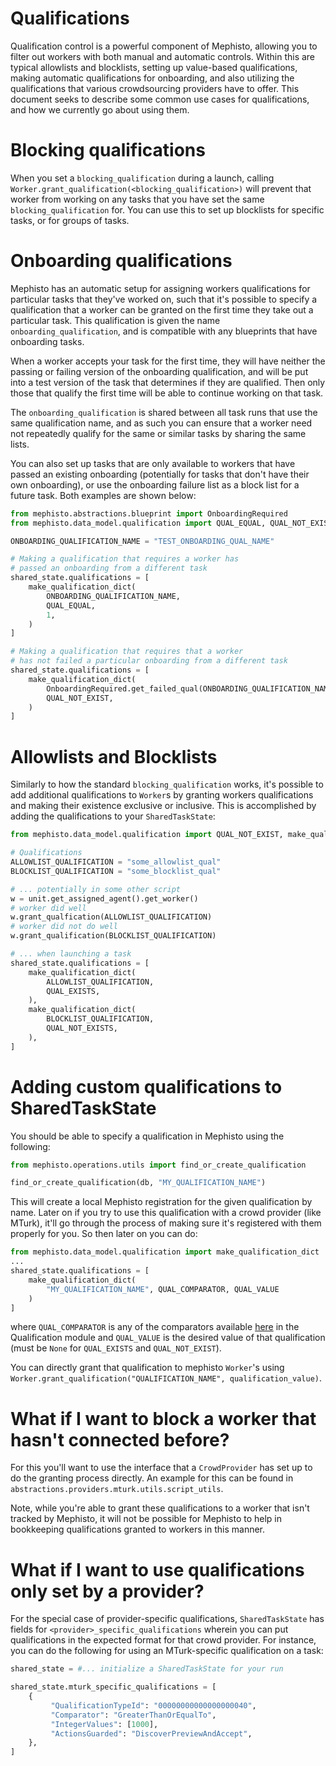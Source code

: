 # Qualifications
Qualification control is a powerful component of Mephisto, allowing you to filter out workers with both manual and automatic controls. Within this are typical allowlists and blocklists, setting up value-based qualifications, making automatic qualifications for onboarding, and also utilizing the qualifications that various crowdsourcing providers have to offer. This document seeks to describe some common use cases for qualifications, and how we currently go about using them.


# Blocking qualifications
When you set a `blocking_qualification` during a launch, calling `Worker.grant_qualification(<blocking_qualification>)` will prevent that worker from working on any tasks that you have set the same `blocking_qualification` for. You can use this to set up blocklists for specific tasks, or for groups of tasks.

# Onboarding qualifications
Mephisto has an automatic setup for assigning workers qualifications for particular tasks that they've worked on, such that it's possible to specify a qualification that a worker can be granted on the first time they take out a particular task. This qualification is given the name `onboarding_qualification`, and is compatible with any blueprints that have onboarding tasks.

When a worker accepts your task for the first time, they will have neither the passing or failing version of the onboarding qualification, and will be put into a test version of the task that determines if they are qualified. Then only those that qualify the first time will be able to continue working on that task.

The `onboarding_qualification` is shared between all task runs that use the same qualification name, and as such you can ensure that a worker need not repeatedly qualify for the same or similar tasks by sharing the same lists.

You can also set up tasks that are only available to workers that have passed an existing onboarding (potentially for tasks that don't have their own onboarding), or use the onboarding failure list as a block list for a future task. Both examples are shown below:

```python
from mephisto.abstractions.blueprint import OnboardingRequired
from mephisto.data_model.qualification import QUAL_EQUAL, QUAL_NOT_EXIST, make_qualification_dict

ONBOARDING_QUALIFICATION_NAME = "TEST_ONBOARDING_QUAL_NAME"

# Making a qualification that requires a worker has 
# passed an onboarding from a different task
shared_state.qualifications = [
    make_qualification_dict(
        ONBOARDING_QUALIFICATION_NAME,
        QUAL_EQUAL,
        1,
    )
]

# Making a qualification that requires that a worker 
# has not failed a particular onboarding from a different task
shared_state.qualifications = [
    make_qualification_dict(
        OnboardingRequired.get_failed_qual(ONBOARDING_QUALIFICATION_NAME),
        QUAL_NOT_EXIST,
    )
]
```

# Allowlists and Blocklists
Similarly to how the standard `blocking_qualification` works, it's possible to add additional qualifications to `Worker`s by granting workers qualifications and making their existence exclusive or inclusive. This is accomplished by adding the qualifications to your `SharedTaskState`:
```python
from mephisto.data_model.qualification import QUAL_NOT_EXIST, make_qualification_dict

# Qualifications
ALLOWLIST_QUALIFICATION = "some_allowlist_qual"
BLOCKLIST_QUALIFICATION = "some_blocklist_qual"

# ... potentially in some other script
w = unit.get_assigned_agent().get_worker()
# worker did well
w.grant_qualfication(ALLOWLIST_QUALIFICATION)
# worker did not do well
w.grant_qualification(BLOCKLIST_QUALIFICATION)

# ... when launching a task
shared_state.qualifications = [
    make_qualification_dict(
        ALLOWLIST_QUALIFICATION,
        QUAL_EXISTS,
    ),
    make_qualification_dict(
        BLOCKLIST_QUALIFICATION,
        QUAL_NOT_EXISTS,
    ),
]
```

# Adding custom qualifications to SharedTaskState
You should be able to specify a qualification in Mephisto using the following:
```python
from mephisto.operations.utils import find_or_create_qualification

find_or_create_qualification(db, "MY_QUALIFICATION_NAME")
```
This will create a local Mephisto registration for the given qualification by name. Later on if you try to use this qualification with a crowd provider (like MTurk), it'll go through the process of making sure it's registered with them properly for you. So then later on you can do:
```python
from mephisto.data_model.qualification import make_qualification_dict
...
shared_state.qualifications = [
    make_qualification_dict(
        "MY_QUALIFICATION_NAME", QUAL_COMPARATOR, QUAL_VALUE
    )
]
```
where `QUAL_COMPARATOR` is any of the comparators available [here](https://github.com/facebookresearch/Mephisto/blob/9ca7534696eeab9ddb8ead06b110125b91789baf/mephisto/data_model/qualification.py#L21-L30) in the Qualification module and `QUAL_VALUE` is the desired value of that qualification (must be `None` for `QUAL_EXISTS` and `QUAL_NOT_EXIST`).

You can directly grant that qualification to mephisto `Worker`'s using `Worker.grant_qualification("QUALIFICATION_NAME", qualification_value)`.

# What if I want to block a worker that hasn't connected before?
For this you'll want to use the interface that a `CrowdProvider` has set up to do the granting process directly. An example for this can be found in `abstractions.providers.mturk.utils.script_utils`. 

Note, while you're able to grant these qualifications to a worker that isn't tracked by Mephisto, it will not be possible for Mephisto to help in bookkeeping qualifications granted to workers in this manner.

# What if I want to use qualifications only set by a provider?
For the special case of provider-specific qualifications, `SharedTaskState` has fields for `<provider>_specific_qualifications` wherein you can put qualifications in the expected format for that crowd provider. For instance, you can do the following for using an MTurk-specific qualification on a task:
```python
shared_state = #... initialize a SharedTaskState for your run

shared_state.mturk_specific_qualifications = [
    {
         "QualificationTypeId": "00000000000000000040",
         "Comparator": "GreaterThanOrEqualTo",
         "IntegerValues": [1000],
         "ActionsGuarded": "DiscoverPreviewAndAccept",
    },
]
```